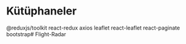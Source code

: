 # Kütüphaneler

@reduxjs/toolkit
react-redux
axios
leaflet
react-leaflet
react-paginate
bootstrap# Flight-Radar
